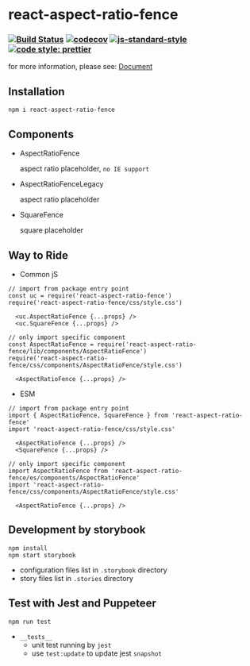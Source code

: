 # react-aspect-ratio-fence
### [![Build Status](https://travis-ci.org/danhuang1202/react-aspect-ratio-fence.svg?branch=master)](https://travis-ci.org/danhuang1202/react-aspect-ratio-fence) [![codecov](https://codecov.io/gh/danhuang1202/react-aspect-ratio-fence/branch/master/graph/badge.svg)](https://codecov.io/gh/danhuang1202/react-aspect-ratio-fence) [![js-standard-style][standard-image]][standard-url] [![code style: prettier][prettier-image]][prettier-url]
[status-image]: https://screwdriver.ouroath.com/pipelines/1011642/badge
[status-url]: https://screwdriver.ouroath.com/pipelines/1011642
[standard-image]: https://img.shields.io/badge/code%20style-standard-brightgreen.svg
[standard-url]: http://standardjs.com
[prettier-image]: https://img.shields.io/badge/code_style-prettier-ff69b4.svg?style=flat-square
[prettier-url]: https://github.com/prettier/prettier

for more information, please see: <a href="https://danhuang1202.github.io/react-aspect-ratio-fence/">Document</a>


## Installation
```
npm i react-aspect-ratio-fence
```

## Components
- AspectRatioFence

  aspect ratio placeholder, `no IE support`

- AspectRatioFenceLegacy

  aspect ratio placeholder

- SquareFence

  square placeholder

## Way to Ride
- Common jS
```
// import from package entry point
const uc = require('react-aspect-ratio-fence')
require('react-aspect-ratio-fence/css/style.css')

  <uc.AspectRatioFence {...props} />
  <uc.SquareFence {...props} />

// only import specific component
const AspectRatioFence = require('react-aspect-ratio-fence/lib/components/AspectRatioFence')
require('react-aspect-ratio-fence/css/components/AspectRatioFence/style.css')

  <AspectRatioFence {...props} />
```

- ESM
```
// import from package entry point
import { AspectRatioFence, SquareFence } from 'react-aspect-ratio-fence'
import 'react-aspect-ratio-fence/css/style.css'

  <AspectRatioFence {...props} />
  <SquareFence {...props} />

// only import specific component
import AspectRatioFence from 'react-aspect-ratio-fence/es/components/AspectRatioFence'
import 'react-aspect-ratio-fence/css/components/AspectRatioFence/style.css'

  <AspectRatioFence {...props} />
```

## Development by storybook
```
npm install
npm start storybook
```
- configuration files list in `.storybook` directory
- story files list in `.stories` directory


## Test with Jest and Puppeteer
```
npm run test
```
- `__tests__`
  - unit test running by `jest`
  - use `test:update` to update jest `snapshot`